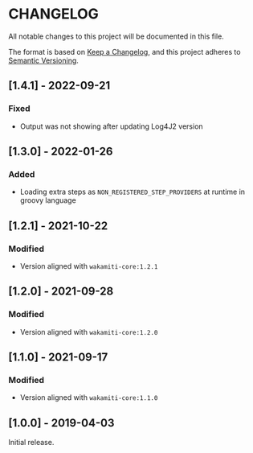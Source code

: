 # CHANGELOG

All notable changes to this project will be documented in this file.

The format is based on [Keep a Changelog][1],
and this project adheres to [Semantic Versioning][2].

## [1.4.1] - 2022-09-21

### Fixed

- Output was not showing after updating Log4J2 version

## [1.3.0] - 2022-01-26

### Added

- Loading extra steps as `NON_REGISTERED_STEP_PROVIDERS` at runtime in groovy language

## [1.2.1] - 2021-10-22

### Modified

- Version aligned with `wakamiti-core:1.2.1`

## [1.2.0] - 2021-09-28

### Modified

- Version aligned with `wakamiti-core:1.2.0`

## [1.1.0] - 2021-09-17

### Modified

- Version aligned with `wakamiti-core:1.1.0`

## [1.0.0] - 2019-04-03

Initial release.


[1]: <https://keepachangelog.com/en/1.0.0/>
[2]: <https://semver.org>